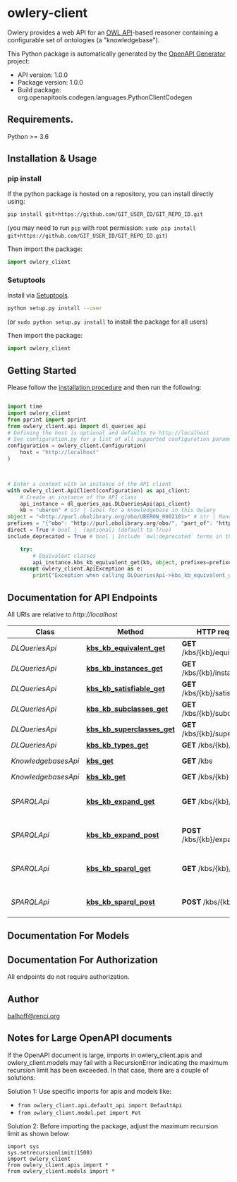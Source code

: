 # owlery-client
Owlery provides a web API for an [OWL API](http://owlapi.sourceforge.net)-based reasoner containing a configurable set of ontologies (a \"knowledgebase\"). 

This Python package is automatically generated by the [OpenAPI Generator](https://openapi-generator.tech) project:

- API version: 1.0.0
- Package version: 1.0.0
- Build package: org.openapitools.codegen.languages.PythonClientCodegen

## Requirements.

Python >= 3.6

## Installation & Usage
### pip install

If the python package is hosted on a repository, you can install directly using:

```sh
pip install git+https://github.com/GIT_USER_ID/GIT_REPO_ID.git
```
(you may need to run `pip` with root permission: `sudo pip install git+https://github.com/GIT_USER_ID/GIT_REPO_ID.git`)

Then import the package:
```python
import owlery_client
```

### Setuptools

Install via [Setuptools](http://pypi.python.org/pypi/setuptools).

```sh
python setup.py install --user
```
(or `sudo python setup.py install` to install the package for all users)

Then import the package:
```python
import owlery_client
```

## Getting Started

Please follow the [installation procedure](#installation--usage) and then run the following:

```python

import time
import owlery_client
from pprint import pprint
from owlery_client.api import dl_queries_api
# Defining the host is optional and defaults to http://localhost
# See configuration.py for a list of all supported configuration parameters.
configuration = owlery_client.Configuration(
    host = "http://localhost"
)



# Enter a context with an instance of the API client
with owlery_client.ApiClient(configuration) as api_client:
    # Create an instance of the API class
    api_instance = dl_queries_api.DLQueriesApi(api_client)
    kb = "uberon" # str | label for a knowledgebase in this Owlery
object = "<http://purl.obolibrary.org/obo/UBERON_0002101>" # str | Manchester-syntax OWL class expression
prefixes = "{"obo": "http://purl.obolibrary.org/obo/", "part_of": "http://purl.obolibrary.org/obo/BFO_0000050"}" # str | JSON format prefix map, used to expand prefixes in the 'object' expression (optional)
direct = True # bool |  (optional) (default to True)
include_deprecated = True # bool | Include `owl:deprecated` terms in the result (optional) (default to True)

    try:
        # Equivalent classes
        api_instance.kbs_kb_equivalent_get(kb, object, prefixes=prefixes, direct=direct, include_deprecated=include_deprecated)
    except owlery_client.ApiException as e:
        print("Exception when calling DLQueriesApi->kbs_kb_equivalent_get: %s\n" % e)
```

## Documentation for API Endpoints

All URIs are relative to *http://localhost*

Class | Method | HTTP request | Description
------------ | ------------- | ------------- | -------------
*DLQueriesApi* | [**kbs_kb_equivalent_get**](docs/DLQueriesApi.md#kbs_kb_equivalent_get) | **GET** /kbs/{kb}/equivalent | Equivalent classes
*DLQueriesApi* | [**kbs_kb_instances_get**](docs/DLQueriesApi.md#kbs_kb_instances_get) | **GET** /kbs/{kb}/instances | Instances
*DLQueriesApi* | [**kbs_kb_satisfiable_get**](docs/DLQueriesApi.md#kbs_kb_satisfiable_get) | **GET** /kbs/{kb}/satisfiable | Satisfiability
*DLQueriesApi* | [**kbs_kb_subclasses_get**](docs/DLQueriesApi.md#kbs_kb_subclasses_get) | **GET** /kbs/{kb}/subclasses | Subclasses
*DLQueriesApi* | [**kbs_kb_superclasses_get**](docs/DLQueriesApi.md#kbs_kb_superclasses_get) | **GET** /kbs/{kb}/superclasses | Superclasses
*DLQueriesApi* | [**kbs_kb_types_get**](docs/DLQueriesApi.md#kbs_kb_types_get) | **GET** /kbs/{kb}/types | Types
*KnowledgebasesApi* | [**kbs_get**](docs/KnowledgebasesApi.md#kbs_get) | **GET** /kbs | List available knowledgebases
*KnowledgebasesApi* | [**kbs_kb_get**](docs/KnowledgebasesApi.md#kbs_kb_get) | **GET** /kbs/{kb} | Knowledgebase
*SPARQLApi* | [**kbs_kb_expand_get**](docs/SPARQLApi.md#kbs_kb_expand_get) | **GET** /kbs/{kb}/expand | Expand SPARQL query encoded in URL parameter
*SPARQLApi* | [**kbs_kb_expand_post**](docs/SPARQLApi.md#kbs_kb_expand_post) | **POST** /kbs/{kb}/expand | Expand SPARQL query contained in request body
*SPARQLApi* | [**kbs_kb_sparql_get**](docs/SPARQLApi.md#kbs_kb_sparql_get) | **GET** /kbs/{kb}/sparql | Perform SPARQL query encoded in URL parameter
*SPARQLApi* | [**kbs_kb_sparql_post**](docs/SPARQLApi.md#kbs_kb_sparql_post) | **POST** /kbs/{kb}/sparql | Perform SPARQL query contained in request body


## Documentation For Models



## Documentation For Authorization

 All endpoints do not require authorization.

## Author

balhoff@renci.org


## Notes for Large OpenAPI documents
If the OpenAPI document is large, imports in owlery_client.apis and owlery_client.models may fail with a
RecursionError indicating the maximum recursion limit has been exceeded. In that case, there are a couple of solutions:

Solution 1:
Use specific imports for apis and models like:
- `from owlery_client.api.default_api import DefaultApi`
- `from owlery_client.model.pet import Pet`

Solution 2:
Before importing the package, adjust the maximum recursion limit as shown below:
```
import sys
sys.setrecursionlimit(1500)
import owlery_client
from owlery_client.apis import *
from owlery_client.models import *
```

